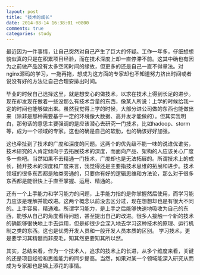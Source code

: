 ```yaml
---
layout: post
title: "技术的成长"
date: 2014-08-14 16:38:01 +0800
comments: true
categories: study
---
```


最近因为一件事情，让自己突然对自己产生了巨大的怀疑。工作一年多，仔细想想貌似真的只是在积累项目经验，而在技术深度上却一直停滞不前。这其中确也有因为之前做产品没有太多空闲时间的缘故，但更多的还是自己一直不得章法。对nginx源码的学习，一拖再拖，想成为这方面的专家却也不知道努力挤出时间或者说没有好的方法让自己合理安排出时间。 

毕业的时候自己选择这里，就是想安心的做技术，以求在技术上得到长足的进步。现在却发现在做着一些没那么有技术含量的东西，像某人所说：上学的时候给我一定的时间也能够做出来。虽然我觉得上学的时候，大部分进公司做的东西也能做出来（除非是那种需要基于一定的环境像大数据、高并发才能做的）。但其实我明白，那句话的意思主要强调的是应该潜心去研究一门技术，比如hadoop、storm等，成为一个领域的专家。这也的确是自己的软肋，也的确该好好加强。

<!--more-->

这也牵扯到了技术的广度和深度的问题。这两个的优先级不能一味的说谁优谁劣，技术研究的人肯定倾向于去拓展技术的深度，而面向产品、架构的人应该关心广度多一些吧。当然如果不去精通一门技术，广度却也是无法拓展的。所谓技术上的成长，抛开技术的深度和广度来言，我觉得还是主要指技术思维的拓展和进步。技术领域的很多东西都是触类旁通的，只要你有好的逻辑思维和方法论，那么对于很多东西都是能很快上手直至掌握、运用、精通的。

还有一个上手能力和学习能力的问题，上手能力指的是你掌握然后使用，而学习能力应该是理解并能改进。这两个概念以前没去区分过，现在想想却也是有很大不同的。上手容易，精通难。所谓学习能力，是上手之后能够快速地吸收为自己的东西，能够从自己的角度看待问题，甚至提出自己的改进。很多人接触一个新的技术的确能够很快地上手去运用，但是却很少会深入地去学习这种技术的原理、运行机制之类的东西。这也是优秀开发人员和一般开发人员本质的区别。
学习技术，更是要学习其精髓而非皮毛，知其然更要知其所以然。

其实，总结来看，作为一个技术人，追求的技术上的长进，从多个维度来看，关键的还是项目经验和思维能力的同步提高。当然，如果对某一个领域能深入研究从而成为专家那也是锦上添花的事情。
